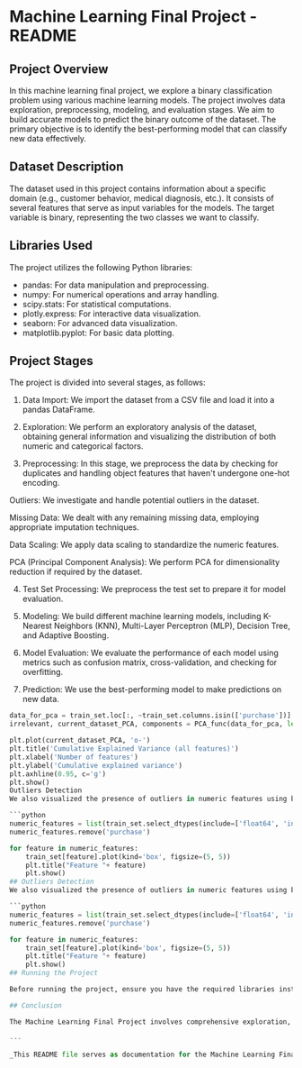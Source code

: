 # Machine Learning Final Project - README

## Project Overview

In this machine learning final project, we explore a binary classification problem using various machine learning models. The project involves data exploration, preprocessing, modeling, and evaluation stages. We aim to build accurate models to predict the binary outcome of the dataset. The primary objective is to identify the best-performing model that can classify new data effectively.

## Dataset Description

The dataset used in this project contains information about a specific domain (e.g., customer behavior, medical diagnosis, etc.). It consists of several features that serve as input variables for the models. The target variable is binary, representing the two classes we want to classify.

## Libraries Used

The project utilizes the following Python libraries:

- pandas: For data manipulation and preprocessing.
- numpy: For numerical operations and array handling.
- scipy.stats: For statistical computations.
- plotly.express: For interactive data visualization.
- seaborn: For advanced data visualization.
- matplotlib.pyplot: For basic data plotting.

## Project Stages

The project is divided into several stages, as follows:

1. Data Import: We import the dataset from a CSV file and load it into a pandas DataFrame.

2. Exploration: We perform an exploratory analysis of the dataset, obtaining general information and visualizing the distribution of both numeric and categorical factors.

3. Preprocessing: In this stage, we preprocess the data by checking for duplicates and handling object features that haven't undergone one-hot encoding.

  Outliers: We investigate and handle potential outliers in the dataset.

  Missing Data: We dealt with any remaining missing data, employing appropriate imputation techniques.

  Data Scaling: We apply data scaling to standardize the numeric features.

  PCA (Principal Component Analysis): We perform PCA for dimensionality reduction if required by the dataset.
  
4. Test Set Processing: We preprocess the test set to prepare it for model evaluation.

5. Modeling: We build different machine learning models, including K-Nearest Neighbors (KNN), Multi-Layer Perceptron (MLP), Decision Tree, and Adaptive Boosting.

6. Model Evaluation: We evaluate the performance of each model using metrics such as confusion matrix, cross-validation, and checking for overfitting.

7. Prediction: We use the best-performing model to make predictions on new data.

```python
data_for_pca = train_set.loc[:, ~train_set.columns.isin(['purchase'])] 
irrelevant, current_dataset_PCA, components = PCA_func(data_for_pca, len(data_for_pca.columns))

plt.plot(current_dataset_PCA, 'o-')
plt.title('Cumulative Explained Variance (all features)')
plt.xlabel('Number of features')
plt.ylabel('Cumulative explained variance')
plt.axhline(0.95, c='g')
plt.show()
Outliers Detection
We also visualized the presence of outliers in numeric features using box plots. Each box plot represents the distribution of a numeric feature.

```python
numeric_features = list(train_set.select_dtypes(include=['float64', 'int64']).columns)
numeric_features.remove('purchase')

for feature in numeric_features:
    train_set[feature].plot(kind='box', figsize=(5, 5))
    plt.title("Feature "+ feature)
    plt.show()
## Outliers Detection
We also visualized the presence of outliers in numeric features using box plots. Each box plot represents the distribution of a numeric feature.

```python
numeric_features = list(train_set.select_dtypes(include=['float64', 'int64']).columns)
numeric_features.remove('purchase')

for feature in numeric_features:
    train_set[feature].plot(kind='box', figsize=(5, 5))
    plt.title("Feature "+ feature)
    plt.show()
## Running the Project

Before running the project, ensure you have the required libraries installed. The main script contains the code for all stages of the project. Run the cells sequentially in your Jupyter notebook or preferred Python environment.

## Conclusion

The Machine Learning Final Project involves comprehensive exploration, preprocessing, modeling, and evaluation of various machine learning models. The project aims to identify the most effective model for binary classification tasks. For detailed information and implementation, refer to the code and visualizations in the project files.

---

_This README file serves as documentation for the Machine Learning Final Project. For detailed information and implementation, refer to the code and visualizations in the project files._
